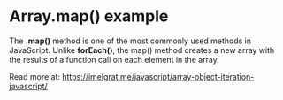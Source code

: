 # Array.map() example

The **.map()** method is one of the most commonly used methods in JavaScript. Unlike **forEach()**, the map() method creates a new array with the results of a function call on each element in the array.

Read more at: https://imelgrat.me/javascript/array-object-iteration-javascript/

